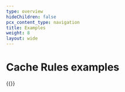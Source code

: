 ```yaml
---
type: overview
hideChildren: false
pcx_content_type: navigation
title: Examples
weight: 8
layout: wide
---
```


# Cache Rules examples

{{<directory-listing>}}
